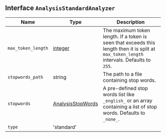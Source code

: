 ## Interface `AnalysisStandardAnalyzer`

| Name | Type | Description |
| - | - | - |
| `max_token_length` | [integer](./integer.md) | The maximum token length. If a token is seen that exceeds this length then it is split at `max_token_length` intervals. Defaults to `255`. |
| `stopwords_path` | string | The path to a file containing stop words. |
| `stopwords` | [AnalysisStopWords](./AnalysisStopWords.md) | A pre-defined stop words list like `_english_` or an array containing a list of stop words. Defaults to `_none_`. |
| `type` | 'standard' | &nbsp; |
